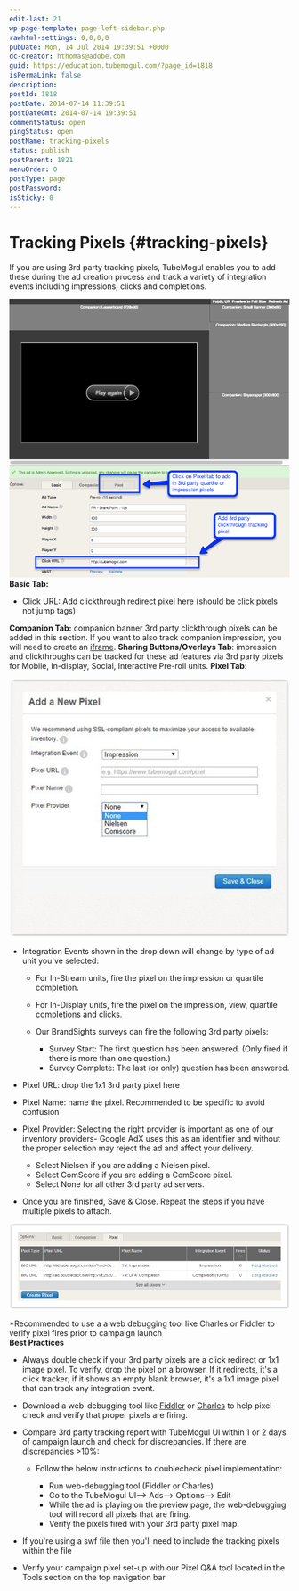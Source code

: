 ```yaml
---
edit-last: 21
wp-page-template: page-left-sidebar.php
rawhtml-settings: 0,0,0,0
pubDate: Mon, 14 Jul 2014 19:39:51 +0000
dc-creator: hthomas@adobe.com
guid: https://education.tubemogul.com/?page_id=1818
isPermaLink: false
description: 
postId: 1818
postDate: 2014-07-14 11:39:51
postDateGmt: 2014-07-14 19:39:51
commentStatus: open
pingStatus: open
postName: tracking-pixels
status: publish
postParent: 1821
menuOrder: 0
postType: page
postPassword: 
isSticky: 0
---
```


# Tracking Pixels {#tracking-pixels}

If you are using 3rd party tracking pixels, TubeMogul enables you to add these during the ad creation process and  track a variety of integration events including impressions, clicks and completions.

[ ![Ad Configurator](assets/ad-configurator.png)](assets/ad-configurator.png)
**Basic Tab:**

* Click URL: Add clickthrough redirect pixel here (should be click pixels not jump tags)

**Companion Tab:** companion banner 3rd party clickthrough pixels can be added in this section. If you want to also track companion impression, you will need to create an  [iframe](companion-banner.md).
**Sharing Buttons/Overlays Tab**:   impression and clickthroughs can be tracked for these ad features via 3rd party pixels for Mobile, In-display, Social, Interactive Pre-roll units.
**Pixel Tab**:

![Pixel2](assets/pixel2.jpeg)

* Integration Events shown in the drop down will change by type of ad unit you've selected:

    * For In-Stream units, fire the pixel on the impression or quartile completion.
    * For In-Display units, fire the pixel on the impression, view, quartile completions and clicks.
    * Our BrandSights surveys can fire the following 3rd party pixels:

        * Survey Start: The first question has been answered. (Only fired if there is more than one question.)
        * Survey Complete: The last (or only) question has been answered.

* Pixel URL: drop the 1x1 3rd party pixel here
* Pixel Name: name the pixel. Recommended to be specific to avoid confusion
* Pixel Provider: Selecting the right provider is important as one of our inventory providers- Google AdX uses this as an identifier and without the proper selection may reject the ad and affect your delivery.

    * Select Nielsen if you are adding a Nielsen pixel.
    * Select ComScore if you are adding a ComScore pixel.
    * Select None for all other 3rd party ad servers.

* Once you are finished, Save & Close. Repeat the steps if you have multiple pixels to attach.

![pixels](assets/pixels.jpeg)

&#42;Recommended to use a a web debugging tool like Charles or Fiddler to verify pixel fires prior to campaign launch   
**Best Practices**

* Always double check if your 3rd party pixels are a click redirect or 1x1 image pixel. To verify, drop the pixel on a browser. If it redirects, it's a click tracker; if it shows an empty blank browser, it's a 1x1 image pixel that can track any integration event.
* Download a web-debugging tool like [Fiddler](https://www.telerik.com/fiddler) or  [Charles](https://www.charlesproxy.com/) to help pixel check and verify that proper pixels are firing.

* Compare 3rd party tracking report with TubeMogul UI within 1 or 2 days of campaign launch and check for discrepancies. If there are discrepancies >10%:

    * Follow the below instructions to doublecheck pixel implementation:

        * Run web-debugging tool (Fiddler or Charles)
        * Go to the TubeMogul UI–> Ads–> Options–> Edit
        * While the ad is playing on the preview page, the web-debugging tool will record all pixels that are firing.
        * Verify the pixels fired with your 3rd party pixel map.

* If you're using a swf file then you'll need to include the tracking pixels within the file
* Verify your campaign pixel set-up with our Pixel Q&A tool located in the Tools section on the top navigation bar

